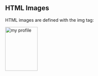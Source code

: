 <!DOCTYPE html>
<html>
<body>

<h2>HTML Images</h2>
<p>HTML images are defined with the img tag:</p>

<img src="https://github.com/user-attachments/assets/b820ffa3-c8c7-4fbc-89a7-ee9f80dac435" alt="my profile" width="104" height="142">

</body>
</html>


